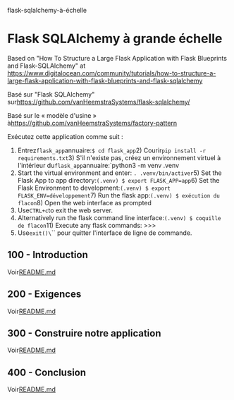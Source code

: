 flask-sqlalchemy-à-échelle

# Flask SQLAlchemy à grande échelle

Based on "How To Structure a Large Flask Application with Flask Blueprints and Flask-SQLAlchemy" at <https://www.digitalocean.com/community/tutorials/how-to-structure-a-large-flask-application-with-flask-blueprints-and-flask-sqlalchemy>

Basé sur "Flask SQLAlchemy" sur<https://github.com/vanHeemstraSystems/flask-sqlalchemy/>

Basé sur le « modèle d'usine » à<https://github.com/vanHeemstraSystems/factory-pattern>

Exécutez cette application comme suit :

1) Entrez`flask_app`annuaire:`$ cd flask_app`2) Courir`pip install -r requirements.txt`3) S'il n'existe pas, créez un environnement virtuel à l'intérieur du`flask_app`annuaire:`python3 -m venv .venv
4) Start the virtual environment and enter: `. .venv/bin/activer`5) Set the Flask App to app directory:`(.venv) $ export FLASK_APP=app`6) Set the Flask Environment to development:`(.venv) $ export FLASK_ENV=développement`7) Run the flask app:`(.venv) $ exécution du flacon`8) Open the web interface as prompted
9) Use`CTRL+c`to exit the web server.
10) Alternatively run the flask command line interface:`(.venv) $ coquille de flacon`11) Execute any flask commands: >>>
12) Use`exit()\`\`\` pour quitter l'interface de ligne de commande.

## 100 - Introduction

Voir[README.md](./100/README.md)

## 200 - Exigences

Voir[README.md](./200/README.md)

## 300 - Construire notre application

Voir[README.md](./300/README.md)

## 400 - Conclusion

Voir[README.md](./400/README.md)
